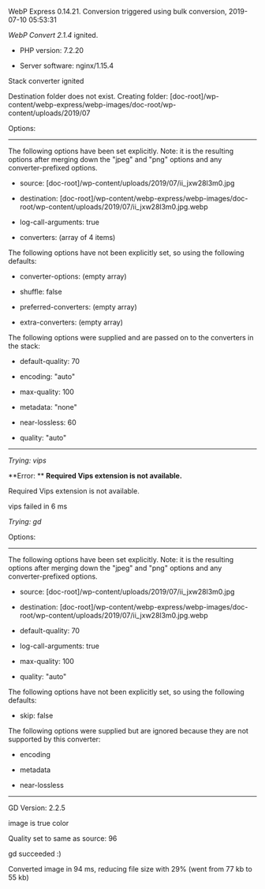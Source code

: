 WebP Express 0.14.21. Conversion triggered using bulk conversion, 2019-07-10 05:53:31

*WebP Convert 2.1.4*  ignited.
- PHP version: 7.2.20
- Server software: nginx/1.15.4

Stack converter ignited
Destination folder does not exist. Creating folder: [doc-root]/wp-content/webp-express/webp-images/doc-root/wp-content/uploads/2019/07

Options:
------------
The following options have been set explicitly. Note: it is the resulting options after merging down the "jpeg" and "png" options and any converter-prefixed options.
- source: [doc-root]/wp-content/uploads/2019/07/ii_jxw28l3m0.jpg
- destination: [doc-root]/wp-content/webp-express/webp-images/doc-root/wp-content/uploads/2019/07/ii_jxw28l3m0.jpg.webp
- log-call-arguments: true
- converters: (array of 4 items)

The following options have not been explicitly set, so using the following defaults:
- converter-options: (empty array)
- shuffle: false
- preferred-converters: (empty array)
- extra-converters: (empty array)

The following options were supplied and are passed on to the converters in the stack:
- default-quality: 70
- encoding: "auto"
- max-quality: 100
- metadata: "none"
- near-lossless: 60
- quality: "auto"
------------


*Trying: vips* 

**Error: ** **Required Vips extension is not available.** 
Required Vips extension is not available.
vips failed in 6 ms

*Trying: gd* 

Options:
------------
The following options have been set explicitly. Note: it is the resulting options after merging down the "jpeg" and "png" options and any converter-prefixed options.
- source: [doc-root]/wp-content/uploads/2019/07/ii_jxw28l3m0.jpg
- destination: [doc-root]/wp-content/webp-express/webp-images/doc-root/wp-content/uploads/2019/07/ii_jxw28l3m0.jpg.webp
- default-quality: 70
- log-call-arguments: true
- max-quality: 100
- quality: "auto"

The following options have not been explicitly set, so using the following defaults:
- skip: false

The following options were supplied but are ignored because they are not supported by this converter:
- encoding
- metadata
- near-lossless
------------

GD Version: 2.2.5
image is true color
Quality set to same as source: 96
gd succeeded :)

Converted image in 94 ms, reducing file size with 29% (went from 77 kb to 55 kb)
